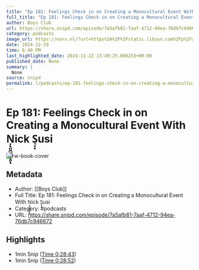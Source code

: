 ```yaml
---
title: "Ep 181: Feelings Check in on Creating a Monocultural Event With Ņ̨͈̯̻̪̥̥ͅick S̘͓͙usi"
full_title: "Ep 181: Feelings Check in on Creating a Monocultural Event With Ņ̨͈̯̻̪̥̥ͅick S̘͓͙usi"
author: Boys Club
url: https://share.snipd.com/episode/7a5afb81-7aaf-4712-94ea-76db7c946672
category: podcasts
image_url: https://wsrv.nl/?url=https%3A%2F%2Fstatic.libsyn.com%2Fp%2Fassets%2Fa%2Fc%2F3%2F7%2Fac3707358e6a0711bafc7308ab683e82%2FPodcast_working_2.jpeg&w=100&h=100
date: 2024-12-29
time: 6:40 PM
last_highlighted_date: 2024-11-22 13:49:25.066253+00:00
published_date: None
summary: |
  None
source: snipd
permalink: l/podcasts/ep-181-feelings-check-in-on-creating-a-monocultural-event-with-ick-s-usi
---
```

# Ep 181: Feelings Check in on Creating a Monocultural Event With Ņ̨͈̯̻̪̥̥ͅick S̘͓͙usi

![rw-book-cover](https://wsrv.nl/?url=https%3A%2F%2Fstatic.libsyn.com%2Fp%2Fassets%2Fa%2Fc%2F3%2F7%2Fac3707358e6a0711bafc7308ab683e82%2FPodcast_working_2.jpeg&w=100&h=100)

## Metadata
- Author: [[Boys Club]]
- Full Title: Ep 181: Feelings Check in on Creating a Monocultural Event With Ņ̨͈̯̻̪̥̥ͅick S̘͓͙usi
- Category: #podcasts
- URL: https://share.snipd.com/episode/7a5afb81-7aaf-4712-94ea-76db7c946672

## Highlights
- 1min Snip ([Time 0:28:43](https://share.snipd.com/snip/b7d6a7c4-6fa8-4645-a1ae-98581fb9f789))
- 1min Snip ([Time 0:28:52](https://share.snipd.com/snip/1d2fb817-f2a5-43cc-9a5c-dd2774157521))


